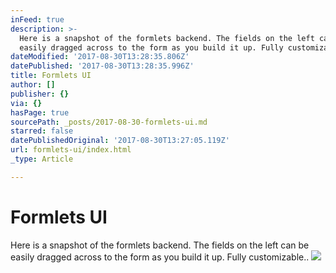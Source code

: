 ```yaml
---
inFeed: true
description: >-
  Here is a snapshot of the formlets backend. The fields on the left can be
  easily dragged across to the form as you build it up. Fully customizable..
dateModified: '2017-08-30T13:28:35.806Z'
datePublished: '2017-08-30T13:28:35.996Z'
title: Formlets UI
author: []
publisher: {}
via: {}
hasPage: true
sourcePath: _posts/2017-08-30-formlets-ui.md
starred: false
datePublishedOriginal: '2017-08-30T13:27:05.119Z'
url: formlets-ui/index.html
_type: Article

---
```

# Formlets UI

Here is a snapshot of the formlets backend. The fields on the left can be easily dragged across to the form as you build it up. Fully customizable..
![](https://the-grid-user-content.s3-us-west-2.amazonaws.com/608d54b5-7e06-4e6d-b890-49510e17b9f5.png)